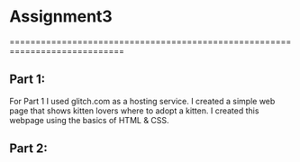 # Assignment3
============================================================================

Part 1: 
----------------------------------------------------------------------------
For Part 1 I used glitch.com as a hosting service.
I created a simple web page that shows kitten lovers where to adopt a kitten. 
I created this webpage using the basics of HTML & CSS. 

Part 2: 
----------------------------------------------------------------------------
